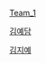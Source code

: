 [Team_1](https://github.com/Yedam101/Mulcam-Study/blob/master/Team_1.md)

[김예담](https://github.com/Yedam101/Mulcam-Study/blob/master/Yedam.md)

[김지예](https://github.com/Yedam101/Mulcam-Study/blob/master/zzeeye/zzeeye.md)